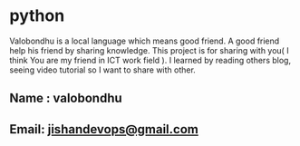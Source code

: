 # python
Valobondhu is a local language which means good friend. A good friend help his friend by sharing knowledge. This project is for sharing with you( I think You are my friend in ICT work field ). I learned by reading others blog, seeing video tutorial so I want to share with other.
## Name : valobondhu
## Email: jishandevops@gmail.com
